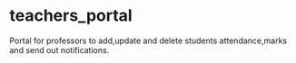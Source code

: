 # teachers_portal
Portal for professors to add,update and delete students attendance,marks and send out notifications.
